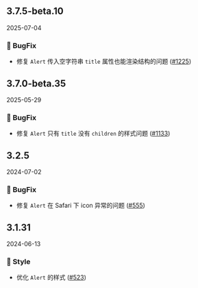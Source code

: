 ## 3.7.5-beta.10
2025-07-04
### 🐞 BugFix

- 修复 `Alert` 传入空字符串 `title` 属性也能渲染结构的问题 ([#1225](https://github.com/sheinsight/shineout-next/pull/1225))

## 3.7.0-beta.35
2025-05-29
### 🐞 BugFix

- 修复 `Alert` 只有 `title` 没有 `children` 的样式问题 ([#1133](https://github.com/sheinsight/shineout-next/pull/1133))


## 3.2.5
2024-07-02
### 🐞 BugFix

- 修复 `Alert` 在 Safari 下 icon 异常的问题 ([#555](https://github.com/sheinsight/shineout-next/pull/555))


## 3.1.31
2024-06-13
### 💅 Style

- 优化 `Alert` 的样式 ([#523](https://github.com/sheinsight/shineout-next/pull/523))

